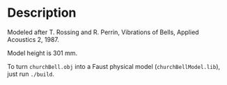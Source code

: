 # Description

Modeled after T. Rossing and R. Perrin, Vibrations of Bells, Applied Acoustics 2, 1987.

Model height is 301 mm.

To turn `churchBell.obj` into a Faust physical model (`churchBellModel.lib`), just run `./build`.
